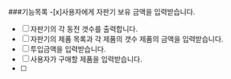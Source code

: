###기능목록
-[x]사용자에게 자판기 보유 금액을 입력받습니다.
- [ ] 자판기의 각 동전 갯수를 출력합니다.
- [ ] 자판기의 제품 목록과 각 제품의 갯수 제품의 금액을 입력받습니다.
- [ ] 투입금액을 입력받습니다.
- [ ] 사용자가 구매할 제품을 입력받습니다.
- [ ] 


